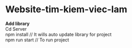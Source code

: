 # Website-tim-kiem-viec-lam
<b>Add library</b> <br>
Cd Server <br>
npm install // It wills auto update library for project <br>
npm run start // To run project

